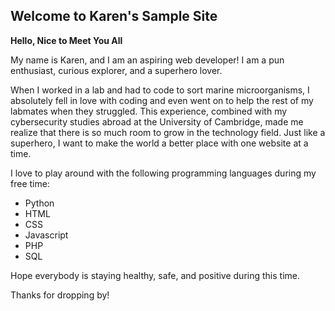 ## Welcome to Karen's Sample Site

**Hello, Nice to Meet You All**

My name is Karen, and I am an aspiring web developer! I am a pun enthusiast, curious explorer, and a superhero lover.

When I worked in a lab and had to code to sort marine microorganisms, I absolutely fell in love with coding and even went on to help the rest of my labmates when they struggled. This experience, combined with my cybersecurity studies abroad at the University of Cambridge, made me realize that there is so much room to grow in the technology field. Just like a superhero, I want to make the world a better place with one website at a time. 

I love to play around with the following programming languages during my free time:

- Python
- HTML
- CSS
- Javascript
- PHP
- SQL

Hope everybody is staying healthy, safe, and positive during this time. 

Thanks for dropping by!
